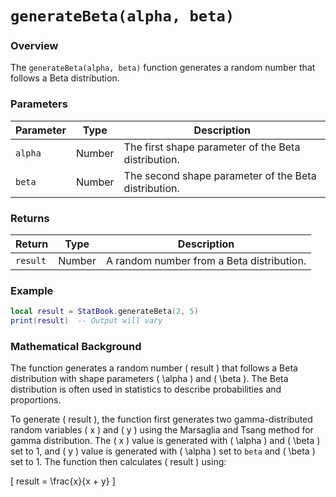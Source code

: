 # `generateBeta(alpha, beta)`

### Overview

The `generateBeta(alpha, beta)` function generates a random number that follows a Beta distribution.

### Parameters

| Parameter  | Type   | Description                                         |
|------------|--------|-----------------------------------------------------|
| `alpha`    | Number | The first shape parameter of the Beta distribution. |
| `beta`     | Number | The second shape parameter of the Beta distribution.|

### Returns

| Return     | Type   | Description                                         |
|------------|--------|-----------------------------------------------------|
| `result`   | Number | A random number from a Beta distribution.           |

### Example

```lua
local result = StatBook.generateBeta(2, 5)
print(result)  -- Output will vary
```

### Mathematical Background

The function generates a random number \( result \) that follows a Beta distribution with shape parameters \( \alpha \) and \( \beta \). The Beta distribution is often used in statistics to describe probabilities and proportions.

To generate \( result \), the function first generates two gamma-distributed random variables \( x \) and \( y \) using the Marsaglia and Tsang method for gamma distribution. The \( x \) value is generated with \( \alpha \) and \( \beta \) set to 1, and \( y \) value is generated with \( \alpha \) set to `beta` and \( \beta \) set to 1. The function then calculates \( result \) using:

\[
result = \frac{x}{x + y}
\]



